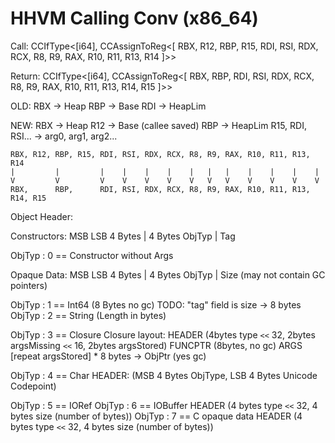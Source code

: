 # HHVM Calling Conv (x86_64)

Call:
    CCIfType<[i64], CCAssignToReg<[
    RBX, R12, RBP, R15, RDI, RSI, RDX, RCX, R8, R9, RAX, R10, R11, R13, R14
    ]>>

Return:
    CCIfType<[i64], CCAssignToReg<[
    RBX, RBP, RDI, RSI, RDX, RCX, R8, R9, RAX, R10, R11, R13, R14, R15
    ]>>

OLD:
    RBX -> Heap
    RBP -> Base
    RDI -> HeapLim

NEW:
    RBX -> Heap
    R12 -> Base (callee saved)
    RBP -> HeapLim
    R15, RDI, RSI... -> arg0, arg1, arg2...


    RBX, R12, RBP, R15, RDI, RSI, RDX, RCX, R8, R9, RAX, R10, R11, R13, R14
    |         |         |    |    |    |    |   |   |    |    |    |    |
    V         V         V    V    V    V    V   V   V    V    V    V    V
    RBX,      RBP,      RDI, RSI, RDX, RCX, R8, R9, RAX, R10, R11, R13, R14, R15

Object Header:

Constructors:
  MSB           LSB
  4 Bytes | 4 Bytes
  ObjTyp  |     Tag

  ObjTyp : 0 == Constructor without Args

Opaque Data:
  MSB           LSB
  4 Bytes | 4 Bytes
  ObjTyp  |    Size (may not contain GC pointers)

  ObjTyp : 1 == Int64 (8 Bytes no gc) TODO: "tag" field is size -> 8 bytes
  ObjTyp : 2 == String (Length in bytes)

  ObjTyp : 3 == Closure
    Closure layout:
    HEADER (4bytes type `<<` 32, 2bytes argsMissing `<<` 16, 2bytes argsStored)
    FUNCPTR (8bytes, no gc)
    ARGS [repeat argsStored] * 8 bytes -> ObjPtr (yes gc)

  ObjTyp : 4 == Char
    HEADER: (MSB 4 Bytes ObjType, LSB 4 Bytes Unicode Codepoint)

  ObjTyp : 5 == IORef
  ObjTyp : 6 == IOBuffer
    HEADER (4 bytes type `<<` 32, 4 bytes size (number of bytes))
  ObjTyp : 7 == C opaque data
    HEADER (4 bytes type `<<` 32, 4 bytes size (number of bytes))
